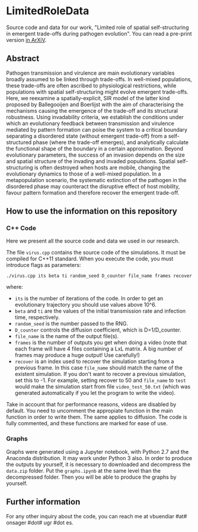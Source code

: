 # LimitedRoleData

Source code and data for our work, "Limited role of spatial self-structuring in emergent trade-offs during pathogen evolution". You can read a pre-print version [in ArXiV](https://arxiv.org/abs/1804.08463).

## Abstract

  Pathogen transmission and virulence are main evolutionary variables broadly assumed to be linked through trade-offs. In well-mixed populations, these trade-offs are often ascribed to physiological restrictions, while populations with spatial self-structuring might evolve emergent trade-offs. Here, we reexamine a spatially-explicit, SIR model of the latter kind proposed by Ballegooijen and Boerlijst with the aim of characterising the mechanisms causing the emergence of the trade-off and its structural robustness. Using invadability criteria, we establish the conditions under which an evolutionary feedback between transmission and virulence mediated by pattern formation can poise the system to a critical boundary separating a disordered state (without emergent trade-off) from a self-structured phase (where the trade-off emerges), and analytically calculate the functional shape of the boundary in a certain approximation. Beyond evolutionary parameters, the success of an invasion depends on the size and spatial structure of the invading and invaded populations. Spatial self-structuring is often destroyed when hosts are mobile, changing the evolutionary dynamics to those of a well-mixed population. In a metapopulation scenario, the systematic extinction of the pathogen in the disordered phase may counteract the disruptive effect of host mobility, favour pattern formation and therefore recover the emergent trade-off.

## How to use the information on this repository

### C++ Code

Here we present all the source code and data we used in our research. 

The file `virus.cpp` contains the source code of the simulations. It must be compiled for C++11 standard. When you execute the code, you must introduce flags as parameters:

```
./virus.cpp its beta ti random_seed D_counter file_name frames recover 
```

where:

- `its` is the number of iterations of the code. In order to get an evolutionary trajectory you should use values above 10^6.
- `beta` and `ti` are the values of the initial transmission rate and infection time, respectively.
- `random_seed` is the number passed to the RNG.
- `D_counter` controls the diffusion coefficient, which is D=1/D_counter. 
- `file_name` is the name of the output file(s).
- `frames` is the number of outputs you get when doing a video (note that each frame will have 4 files containing a LxL matrix. A big number of frames may produce a huge output! Use carefully!)
- `recover` is an index used to recover the simulation starting from a previous frame. In this case `file_name` should match the name of the existent simulation. If you don't want to recover a previous simulation, set this to -1. For example, setting recover to 50 and `file_name` to `test` would make the simulation start from file `video_test_50.txt` (which was generated automatically if you let the program to write the video).

Take in account that for performance reasons, videos are disabled by default. You need to uncomment the appropiate function in the main function in order to write them. The same applies to diffusion. The code is fully commented, and these functions are marked for ease of use.

### Graphs

Graphs were generated using a Jupyter notebook, with Python 2.7 and the Anaconda distribution. It may work under Python 3 also. In order to produce the outputs by yourself, it is necessary to downloaded and decompress the `data.zip` folder. Put the `graphs.ipynb` at the same level than the decompressed folder. Then you will be able to produce the graphs by yourself.

## Further information

For any other inquiry about the code, you can reach me at vbuendiar #at# onsager #dot# ugr #dot es. 






